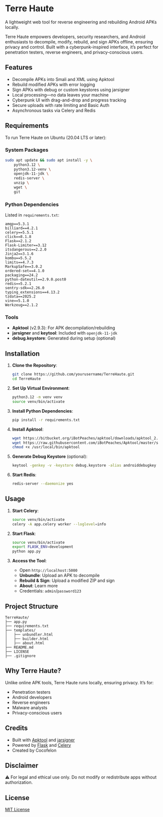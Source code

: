 # Terre Haute

A lightweight web tool for reverse engineering and rebuilding Android APKs locally.

Terre Haute empowers developers, security researchers, and Android enthusiasts to decompile, modify, rebuild, and sign APKs offline, ensuring privacy and control. Built with a cyberpunk-inspired interface, it’s perfect for penetration testers, reverse engineers, and privacy-conscious users.

## Features
- Decompile APKs into Smali and XML using Apktool
- Rebuild modified APKs with error logging
- Sign APKs with debug or custom keystores using jarsigner
- Local processing—no data leaves your machine
- Cyberpunk UI with drag-and-drop and progress tracking
- Secure uploads with rate limiting and Basic Auth
- Asynchronous tasks via Celery and Redis

## Requirements
To run Terre Haute on Ubuntu (20.04 LTS or later):

### System Packages
```bash
sudo apt update && sudo apt install -y \
    python3.12 \
    python3.12-venv \
    openjdk-11-jdk \
    redis-server \
    unzip \
    wget \
    git
```

### Python Dependencies
Listed in `requirements.txt`:
```
amqp==5.3.1
billiard==4.2.1
celery==5.5.1
click==8.1.8
Flask==2.1.2
Flask-Limiter==3.12
itsdangerous==2.2.0
Jinja2==3.1.6
kombu==5.5.2
limits==4.7.3
MarkupSafe==3.0.2
ordered-set==4.1.0
packaging==24.2
python-dateutil==2.9.0.post0
redis==5.2.1
sentry-sdk==2.26.0
typing_extensions==4.13.2
tzdata==2025.2
vine==5.1.0
Werkzeug==2.1.2
```

### Tools
- **Apktool** (v2.9.3): For APK decompilation/rebuilding
- **jarsigner** and **keytool**: Included with `openjdk-11-jdk`
- **debug.keystore**: Generated during setup (optional)

## Installation
1. **Clone the Repository**:
   ```bash
   git clone https://github.com/yourusername/TerreHaute.git
   cd TerreHaute
   ```

2. **Set Up Virtual Environment**:
   ```bash
   python3.12 -m venv venv
   source venv/bin/activate
   ```

3. **Install Python Dependencies**:
   ```bash
   pip install -r requirements.txt
   ```

4. **Install Apktool**:
   ```bash
   wget https://bitbucket.org/iBotPeaches/apktool/downloads/apktool_2.9.3.jar -O /usr/local/bin/apktool.jar
   wget https://raw.githubusercontent.com/iBotPeaches/Apktool/master/scripts/linux/apktool -O /usr/local/bin/apktool
   chmod +x /usr/local/bin/apktool
   ```

5. **Generate Debug Keystore** (optional):
   ```bash
   keytool -genkey -v -keystore debug.keystore -alias androiddebugkey -keyalg RSA -keysize 2048 -validity 10000 -storepass android -keypass android -dname "CN=Android Debug,O=Android,C=US"
   ```

6. **Start Redis**:
   ```bash
   redis-server --daemonize yes
   ```

## Usage
1. **Start Celery**:
   ```bash
   source venv/bin/activate
   celery -A app.celery worker --loglevel=info
   ```

2. **Start Flask**:
   ```bash
   source venv/bin/activate
   export FLASK_ENV=development
   python app.py
   ```

3. **Access the Tool**:
   - Open `http://localhost:5000`
   - **Unbundle**: Upload an APK to decompile
   - **Rebuild & Sign**: Upload a modified ZIP and sign
   - **About**: Learn more
   - Credentials: `admin`/`password123`

## Project Structure
```
TerreHaute/
├── app.py
├── requirements.txt
├── templates/
│   ├── unbundler.html
│   ├── builder.html
│   ├── about.html
├── README.md
├── LICENSE
├── .gitignore
```

## Why Terre Haute?
Unlike online APK tools, Terre Haute runs locally, ensuring privacy. It’s for:
- Penetration testers
- Android developers
- Reverse engineers
- Malware analysts
- Privacy-conscious users

## Credits
- Built with [Apktool](https://ibotpeaches.github.io/Apktool/) and [jarsigner](https://docs.oracle.com/en/java/javase/11/tools/jarsigner.html)
- Powered by [Flask](https://flask.palletsprojects.com/) and [Celery](https://docs.celeryproject.org/)
- Created by Cocofelon

## Disclaimer
⚠️ For legal and ethical use only. Do not modify or redistribute apps without authorization.

## License
[MIT License](LICENSE)
